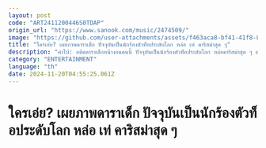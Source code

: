 ```yaml
---
layout: post
code: "ART2411200446S0TDAP"
origin_url: "https://www.sanook.com/music/2474509/"
image: "https://github.com/user-attachments/assets/f463aca8-bf41-41f8-8ebd-db6386a0d1f4"
title: "ใครเอ่ย? เผยภาพดาราเด็ก ปัจจุบันเป็นนักร้องตัวท็อประดับโลก หล่อ เท่ คาริสม่าสุด ๆ"
description: "คำใบ้: อดีตดาราเด็กหน้างอนคนนี้ ปัจจุบันเป็นนักร้องตัวท็อประดับโลก หล่อคาริสม่าสุด ๆ แถมสกิลการแดนซ์ไม่แพ้ตอนเด็ก "
category: "ENTERTAINMENT"
language: "th"
date: 2024-11-20T04:55:25.061Z
---
```


# ใครเอ่ย? เผยภาพดาราเด็ก ปัจจุบันเป็นนักร้องตัวท็อประดับโลก หล่อ เท่ คาริสม่าสุด ๆ